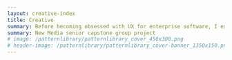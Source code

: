 ```yaml
---
layout: creative-index
title: Creative
summary: Before becoming obsessed with UX for enterprise software, I explored lots of creative avenues during and after university...
summary: New Media senior capstone group project
# image: /patternlibrary/patternlibrary_cover_450x300.png
# header-image: /patternlibrary/patternlibrary_cover-banner_1350x150.png
---
```



